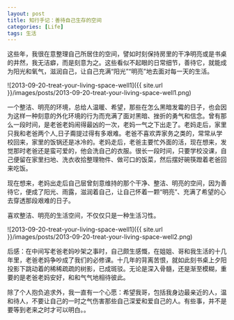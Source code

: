 ```yaml
---
layout: post
title: 知行手记：善待自己生存的空间
categories: [Life]
tags: 生活
---
```


这些年，我很在意整理自己所居住的空间，譬如时刻保持房里的干净明亮或是书桌的井然，我无洁癖，而是刻意为之。这些看似不起眼的日常细节，善待它，就能成为阳光和氧气，滋润自己，让自己充满“阳光”“明亮”地去面对每一天的生活。

![2013-09-20-treat-your-living-space-well1]({{ site.url }}/images/posts/2013-09-20-treat-your-living-space-well1.png)

一个整洁、明亮的环境，总给人温暖、希望，那些在怎么黑暗发霉的日子，也会因为这样一种刻意的外化环境的行为而充满了面对黑暗、挫折的勇气和信念。曾有那么一段时间，是老爸老妈闹得最凶的一次，老妈一气之下出走了。老妈走后，家里只我和老爸两个人,日子甭提过得有多艰难。老爸不喜欢弄家务之类的，常常从学校回来，家里的饭锅还是冰冷的。老妈走后，老爸主要忙外面的活，现在想来，发觉那时老爸还是蛮可爱的，他会洗自己的衣服。很长一段时间，只要学校没课，自己便留在家里扫地、洗衣收拾整理物件、做可口的饭菜，然后摆好碗筷蹬着老爸回来吃饭。

现在想来，老妈出走后自己层曾刻意维持的那个干净、整洁、明亮的空间，因为善待它，便成了阳光、雨露，滋润着自己，让自己怀着一颗“明亮”、充满了希望的心去穿透那段艰难的日子。

喜欢整洁、明亮的生活空间，不仅仅只是一种生活习性。

![2013-09-20-treat-your-living-space-well1]({{ site.url }}/images/posts/2013-09-20-treat-your-living-space-well2.png)

后感：在中间写老爸老妈吵架之事时，自己颇生感慨，在姐姐、哥和我生活的十几年里，老爸老妈争吵成了我们的必修课。十几年的背离苦恨，就如此刻书桌上夕阳投影下跳动着的稀稀疏疏的树影，已成斑驳。无论是深入骨髓，还是渐至模糊，重要的是老爸老妈安好，和和气气地相待彼此。

除了个人抱负追求外，我一直有一个心愿：希望我哥，包括我身边最亲近的人，温和待人，不要让自己的一时之气伤害那些自己深爱和爱自己的人。有些事，并不是要等到老来之时才可以明白。。
